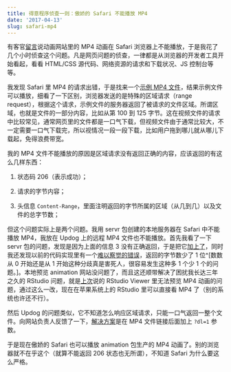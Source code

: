 ```yaml
---
title: 得意程序侦查一则：傲娇的 Safari 不能播放 MP4
date: '2017-04-13'
slug: safari-mp4
---
```


有客官[留言](/cn/2017/04/copss-2/#comment-3252831205)说动画网站里的 MP4 动画在 Safari 浏览器上不能播放，于是我花了几个小时侦查这个问题。凡是网页问题的侦查，一律都是从浏览器的开发者工具开始看起，看看 HTML/CSS 源代码、网络资源的请求和下载状况、JS 控制台等等。

我发现 Safari 里 MP4 的请求出错，于是找来一个[示例 MP4 文件](http://techslides.com/demos/sample-videos/small.mp4)，结果示例文件可以播放，细看了一下区别，浏览器发送的是特殊的区域请求（range request），根据这个请求，示例文件的服务器返回了被请求的文件区域。所谓区域，也就是文件的一部分内容，比如从第 100 到 125 字节。这在视频文件的请求中比较常见，通常网页里的文件都是一口气下载，但视频文件由于通常比较大，不一定需要一口气下载完，所以视情况一段一段下载，比如用户拖到哪儿就从哪儿下载起，免得浪费带宽。

我的 MP4 文件不能播放的原因是区域请求没有返回正确的内容，应该返回的有这么几样东西：

1. 状态码 206（表示成功）；

1. 请求的字节内容；

1. 头信息 `Content-Range`，里面注明返回的字节所属的区域（从几到几）以及文件的总字节数；

但这个问题实际上是两个问题。我用 servr 包创建的本地服务器在 Safari 中不能播放 MP4，我放在 Updog 上的远程 MP4 文件也不能播放。首先我看了一下 servr 包的问题，发现是因为上面的信息 3 没有正确返回，于是把它[加上了](https://github.com/yihui/servr/commit/62444d780)，同时我还发现以前的代码实现里有一个[难以察觉的错误](https://github.com/yihui/servr/commit/ac8bef90ede4)，返回的字节数少了 1 位^[数数从 0 开始还是从 1 开始这种分歧真是害死人，很容易发生这种多 1 个少 1 个的问题。]。本地预览 animation 网站没问题了，而且这还顺带解决了困扰我长达三年之久的 RStudio 问题，就是[上次](/cn/2017/04/copss-2/)说的 RStudio Viewer 里无法预览 MP4 动画的问题，通过这么一改，现在在苹果系统上的 RStudio 里可以直接看 MP4 了（别的系统也许还不行）。

然后 Updog 的问题类似，它不知道怎么响应区域请求，只能一口气返回一整个文件。向网站负责人反馈了一下，[解决方案](https://github.com/rbind/yihui/commit/d2cf99e3)是在 MP4 文件链接后面加上 `?dl=1` 参数。

于是现在傲娇的 Safari 也可以播放 animation 包生产的 MP4 动画了。别的浏览器就不在乎这个（就算不能返回 206 状态也无所谓），不知道 Safari 为什么要这么严格。
